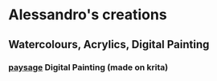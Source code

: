# Alessandro's creations 
## Watercolours, Acrylics, Digital Painting
### [paysage](20211208_145557.jpg) Digital Painting (made on krita) 
